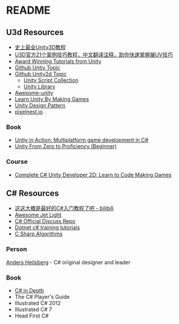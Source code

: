 # README

## U3d Resources

* [史上最全Unity3D教程](https://www.bilibili.com/video/av28779788?from=search&seid=5026739576410494437)
* [U3D官方21个案例技巧教程，中文翻译注释，助你快速掌握展UV技巧](https://www.bilibili.com/video/av34865963?from=search&seid=3674352354286656142)
* [Award Winning Tutorials from Unity](https://unity3d.com/cn/learn/tutorials)
* [Github Untiy Topic](https://github.com/topics/unity)
* [Github Unity2d Topic](https://github.com/topics/unity2d)
  * [Unity Script Collection](https://github.com/michidk/Unity-Script-Collection)
  * [Unity Library](https://github.com/UnityCommunity/UnityLibrary)
* [Awesome-unity](https://github.com/RyanNielson/awesome-unity)
* [Learn Unity By Making Games](https://github.com/shohan4556/learn-unity-by-making-games)
* [Unity Design Pattern](https://github.com/QianMo/Unity-Design-Pattern)
* [pixelnest.io](https://pixelnest.io/tutorials/)

### Book

* [Untiy in Action: Multiplatform game development in C#](https://www.amazon.com/Unity-Action-Multiplatform-game-development/dp/1617294969/ref=sr_1_1?ie=UTF8&qid=1543045157&sr=8-1&keywords=unity3d)
* [Unity From Zero to Proficiency (Beginner)](https://www.amazon.com/Unity-Proficiency-Beginner-step-step/dp/1980277478/ref=sr_1_8?ie=UTF8&qid=1543045157&sr=8-8&keywords=unity3d)

### Course

* [Complete C# Unity Developer 2D: Learn to Code Making Games](https://www.udemy.com/unitycourse/)

## C# Resources

* [这这大概是最好的C#入门教程了吧 - bilibili](https://www.bilibili.com/video/av2357992?share_medium=android&share_source=copy_link&bbid=5E6F372C-E061-43BD-AEC6-A74AD7097F0B18486infoc&ts=1542864798956)
* [Awesome Jet Light](https://amine-smahi.github.io/AwesomeJetLight/)
* [C# Official Discuss Repo](https://github.com/dotnet/csharplang)
* [Dotnet c# training tutorials](https://github.com/dotnet/training-tutorials/blob/master/content/csharp/getting-started/README.md)
* [C Sharp Algorithms](https://github.com/aalhour/C-Sharp-Algorithms)

### Person

[Anders Hejlsberg](https://github.com/ahejlsberg) - C# original designer and leader

### Book

* [C# in Depth](https://www.manning.com/books/c-sharp-in-depth-third-edition)
* The C# Player's Guide
* Illustrated C# 2012
* Illustrated C# 7
* Head First C#
